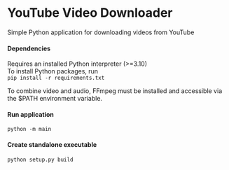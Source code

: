 # YouTube Video Downloader

Simple Python application for downloading videos from YouTube

#### Dependencies
Requires an installed Python interpreter (>=3.10)  
To install Python packages, run  
`pip install -r requirements.txt`

To combine video and audio, FFmpeg must be installed and
accessible via the $PATH environment variable.  

#### Run application
`python -m main`

#### Create standalone executable
`python setup.py build`